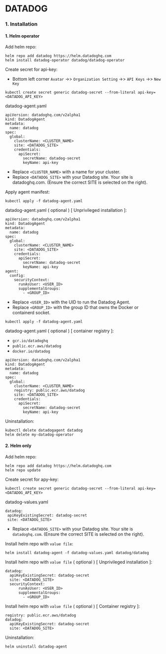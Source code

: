 # DATADOG

### 1. Installation
#### 1. Helm operator
Add helm repo:
```
helm repo add datadog https://helm.datadoghq.com
helm install datadog-operator datadog/datadog-operator
```

Create secret for api-key:
* Bottom left corner `Avatar` ->> `Organization Setting` ->> `API Keys` ->> `New Key`
```
kubectl create secret generic datadog-secret --from-literal api-key=<DATADOG_API_KEY>
```

datadog-agent.yaml
```
apiVersion: datadoghq.com/v2alpha1
kind: DatadogAgent
metadata:
  name: datadog
spec:
  global:
    clusterName: <CLUSTER_NAME>
    site: <DATADOG_SITE>
    credentials:
      apiSecret:
        secretName: datadog-secret
        keyName: api-key
```
* Replace `<CLUSTER_NAME>` with a name for your cluster.
* Replace `<DATADOG_SITE>` with your Datadog site. Your site is datadoghq.com. (Ensure the correct SITE is selected on the right).

Apply agent manifest:
```
kubectl apply -f datadog-agent.yaml
```

datadog-agent.yaml ( optional ) [ Unprivileged installation ]:
```
apiVersion: datadoghq.com/v2alpha1
kind: DatadogAgent
metadata:
  name: datadog
spec:
  global:
    clusterName: <CLUSTER_NAME>
    site: <DATADOG_SITE>
    credentials:
      apiSecret:
        secretName: datadog-secret
        keyName: api-key
agent:
  config:
    securityContext:
      runAsUser: <USER_ID>
      supplementalGroups:
        - <GROUP_ID>
```
* Replace `<USER_ID>` with the UID to run the Datadog Agent.
* Replace `<GROUP_ID>` with the group ID that owns the Docker or containerd socket.

```
kubectl apply -f datadog-agent.yaml
```

datadog-agent.yaml ( optional ) [ container registry ]:
* `gcr.io/datadoghq`
* `public.ecr.aws/datadog`
* `docker.io/datadog`
```
apiVersion: datadoghq.com/v2alpha1
kind: DatadogAgent
metadata:
  name: datadog
spec:
  global:
    clusterName: <CLUSTER_NAME>
    registry: public.ecr.aws/datadog
    site: <DATADOG_SITE>
    credentials:
      apiSecret:
        secretName: datadog-secret
        keyName: api-key
```

Uninstallation:
```
kubectl delete datadogagent datadog
helm delete my-datadog-operator
```

#### 2. Helm only
Add helm repo:
```
helm repo add datadog https://helm.datadoghq.com
helm repo update
```

Create secret for apy-key:
```
kubectl create secret generic datadog-secret --from-literal api-key=<DATADOG_API_KEY>
```

datadog-values.yaml
```
datadog:
 apiKeyExistingSecret: datadog-secret
 site: <DATADOG_SITE>
```
* Replace `<DATADOG_SITE>` with your Datadog site. Your site is `datadoghq.com`. (Ensure the correct SITE is selected on the right).

Install helm repo with `value file`:
```
helm install datadog-agent -f datadog-values.yaml datadog/datadog
```

Install helm repo with `value file` ( optional ) [ Unprivileged installation ]:
```
datadog:
  apiKeyExistingSecret: datadog-secret
  site: <DATADOG_SITE>
  securityContext:
      runAsUser: <USER_ID>
      supplementalGroups:
        - <GROUP_ID>
```

Install helm repo with `value file` ( optional ) [ Container registry ]:
```
registry: public.ecr.aws/datadog
datadog:
  apiKeyExistingSecret: datadog-secret
  site: <DATADOG_SITE>
```

Uninstallation:
```
helm uninstall datadog-agent
```

